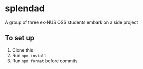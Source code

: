 # splendad
A group of three ex-NUS OSS students embark on a side project

## To set up

1. Clone this
1. Run `npm install`
1. Run `npm format` before commits
